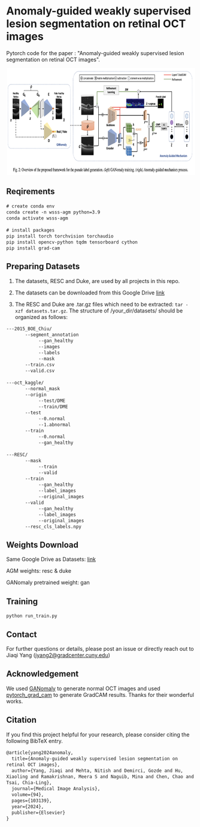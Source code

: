 # Anomaly-guided weakly supervised lesion segmentation on retinal OCT images


Pytorch code for the paper : "Anomaly-guided weakly supervised lesion segmentation on retinal OCT images".


<img src="figures/overview.png" width="800" height="285"/>


## Reqirements

```
# create conda env
conda create -n wsss-agm python=3.9
conda activate wsss-agm

# install packages
pip install torch torchvision torchaudio
pip install opencv-python tqdm tensorboard cython
pip install grad-cam
```

## Preparing Datasets
1. The datasets, RESC and Duke, are used by all projects in this repo.

2. The datasets can be downloaded from this Google Drive [link](https://drive.google.com/drive/folders/1IdQUW4zpfnXRsq_8OWdEH90bWR8c9Cod?usp=sharing)

3. The RESC and Duke are .tar.gz files which need to be extracted: ```tar -xzf datasets.tar.gz```. The structure of /your_dir/datasets/ should be organized as follows:
```
---2015_BOE_Chiu/
       --segment_annotation
            --gan_healthy
            --images
            --labels
            --mask
       --train.csv
       --valid.csv

---oct_kaggle/
       --normal_mask
       --origin
            --test/DME
            --train/DME
       --test
            --0.normal
            --1.abnormal
       --train
            --0.normal
            --gan_healthy

---RESC/
       --mask
            --train
            --valid
       --train
            --gan_healthy
            --label_images
            --original_images
       --valid
            --gan_healthy
            --label_images
            --original_images
       --resc_cls_labels.npy
```
## Weights Download
Same Google Drive as Datasets: [link](https://drive.google.com/drive/folders/1p0ruQ7V8YUuBfU87bizpT4WYtrFeckSK)

AGM weights: resc & duke

GANomaly pretrained weight: gan
## Training
```
python run_train.py
```

## Contact

For further questions or details, please post an issue or directly reach out to Jiaqi Yang (jyang2@gradcenter.cuny.edu)

## Acknowledgement
We used [GANomaly](https://github.com/samet-akcay/ganomaly) to generate normal OCT images and used [pytorch_grad_cam](https://github.com/jacobgil/pytorch-grad-cam/tree/61e9babae8600351b02b6e90864e4807f44f2d4a) to generate GradCAM results. Thanks for their wonderful works.


## Citation
If you find this project helpful for your research, please consider citing the following BibTeX entry.
```
@article{yang2024anomaly,
  title={Anomaly-guided weakly supervised lesion segmentation on retinal OCT images},
  author={Yang, Jiaqi and Mehta, Nitish and Demirci, Gozde and Hu, Xiaoling and Ramakrishnan, Meera S and Naguib, Mina and Chen, Chao and Tsai, Chia-Ling},
  journal={Medical Image Analysis},
  volume={94},
  pages={103139},
  year={2024},
  publisher={Elsevier}
}
```